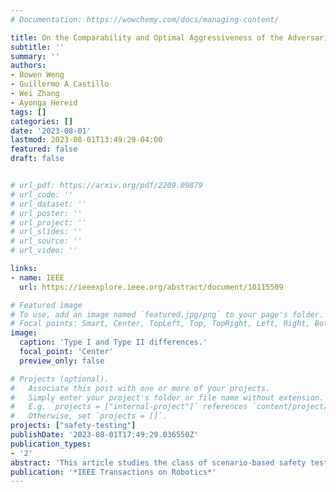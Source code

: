 ```yaml
---
# Documentation: https://wowchemy.com/docs/managing-content/

title: On the Comparability and Optimal Aggressiveness of the Adversarial Scenario-Based Safety Testing of Robots
subtitle: ''
summary: ''
authors:
- Bowen Weng
- Guillermo A Castillo
- Wei Zhang
- Ayonga Hereid
tags: []
categories: []
date: '2023-08-01'
lastmod: 2023-08-01T13:49:29-04:00
featured: false
draft: false


# url_pdf: https://arxiv.org/pdf/2209.09879
# url_code: ''
# url_dataset: ''
# url_poster: ''
# url_project: ''
# url_slides: ''
# url_source: ''
# url_video: ''

links:
- name: IEEE
  url: https://ieeexplore.ieee.org/abstract/document/10115509

# Featured image
# To use, add an image named `featured.jpg/png` to your page's folder.
# Focal points: Smart, Center, TopLeft, Top, TopRight, Left, Right, BottomLeft, Bottom, BottomRight.
image:
  caption: 'Type I and Type II differences.'
  focal_point: 'Center'
  preview_only: false

# Projects (optional).
#   Associate this post with one or more of your projects.
#   Simply enter your project's folder or file name without extension.
#   E.g. `projects = ["internal-project"]` references `content/project/deep-learning/index.md`.
#   Otherwise, set `projects = []`.
projects: ["safety-testing"]
publishDate: '2023-08-01T17:49:29.036550Z'
publication_types:
- '2'
abstract: 'This article studies the class of scenario-based safety testing algorithms in the black-box safety testing configuration. For algorithms sharing the same state–action set coverage with differ- ent sampling distributions, it is commonly believed that prioritizing the exploration of high-risk states and actions leads to a better sam- pling efficiency. Our proposal disputes the above intuition by intro- ducing an impossibility theorem that provably shows that all the safety testing algorithms of the aforementioned difference perform equally well with the same expected sampling efficiency. Moreover, for testing algorithms covering different sets of states and actions, the sampling efficiency criterion is no longer applicable as different algorithms do not necessarily converge to the same termination condition. We then propose a testing aggressiveness definition based on the almost safe set concept along with an unbiased and efficient algorithm that compares the aggressiveness between testing algorithms. Empirical observations from the safety testing of bipedal locomotion controllers and vehicle decision-making modules are also presented to support the proposed theoretical implications and methodologies.'
publication: '*IEEE Transactions on Robotics*'
---
```


<!-- ![d](./featured.png "Definitions: a) Standard lead-vehicle following testing system and its corresponding OSS design. (b) Example of Type-I difference. (c) Example of Type-II difference w.r.t. $\mathcal{TE}^u$. (d) Example of Type-II difference w.r.t.  $\mathcal{TE}^u$. (e) Conceptual illustration of the almost safe set.") -->


